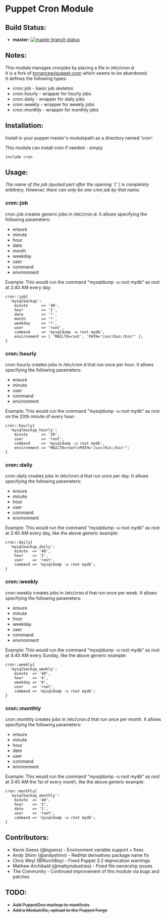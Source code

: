# Puppet Cron Module

## Build Status:

  * **master:** [![master branch status](https://secure.travis-ci.org/roman-mueller/puppet-cron.png?branch=master)](http://travis-ci.org/roman-mueller/puppet-cron)

## Notes:

This module manages cronjobs by placing a file in /etc/cron.d.  
It is a fork of [torrancew/puppet-cron](https://github.com/torrancew/puppet-cron) which seems to be abandoned.  
It defines the following types:

  * cron::job     - basic job skeleton
  * cron::hourly  - wrapper for hourly jobs
  * cron::daily   - wrapper for daily jobs
  * cron::weekly  - wrapper for weekly jobs
  * cron::monthly - wrapper for monthly jobs

## Installation:

Install in your puppet master's modulepath as a directory named 'cron'.

This module can install cron if needed - simply

    include cron

## Usage:

*The name of the job (quoted part after the opening '{' ) is completely arbitrary. However, there can only be one cron job by that name.*

### cron::job

cron::job creates generic jobs in /etc/cron.d.
It allows specifying the following parameters:

  * ensure
  * minute
  * hour
  * date
  * month
  * weekday
  * user
  * command
  * environment

Example:
  This would run the command "mysqldump -u root mydb" as root at 2:40 AM every day:

    cron::job{
      'mysqlbackup':
        minute      => '40',
        hour        => '2',
        date        => '*',
        month       => '*',
        weekday     => '*',
        user        => 'root',
        command     => 'mysqldump -u root mydb',
        environment => [ 'MAILTO=root', 'PATH="/usr/bin:/bin"' ];
    }

### cron::hourly

cron::hourly creates jobs in /etc/cron.d that run once per hour.
It allows specifying the following parameters:

  * ensure
  * minute
  * user
  * command
  * environment

Example:
  This would run the command "mysqldump -u root mydb" as root on the 20th minute of every hour:

    cron::hourly{
      'mysqlbackup_hourly':
        minute      => '20',
        user        => 'root',
        command     => 'mysqldump -u root mydb',
        environment => "MAILTO=root\nPATH='/usr/bin:/bin'";
    }

### cron::daily

cron::daily creates jobs in /etc/cron.d that run once per day.
It allows specifying the following parameters:

  * ensure
  * minute
  * hour
  * user
  * command
  * environment

Example:
  This would run the command "mysqldump -u root mydb" as root at 2:40 AM every day, like the above generic example:

    cron::daily{
      'mysqlbackup_daily':
        minute  => '40',
        hour    => '2',
        user    => 'root',
        command => 'mysqldump -u root mydb';
    }

### cron::weekly

cron::weekly creates jobs in /etc/cron.d that run once per week.
It allows specifying the following parameters:

  * ensure
  * minute
  * hour
  * weekday
  * user
  * command
  * environment

Example:
  This would run the command "mysqldump -u root mydb" as root at 4:40 AM every Sunday, like the above generic example:

    cron::weekly{
      'mysqlbackup_weekly':
        minute  => '40',
        hour    => '4',
        weekday => '0',
        user    => 'root',
        command => 'mysqldump -u root mydb';
    }

### cron::monthly

cron::monthly creates jobs in /etc/cron.d that run once per month.
It allows specifying the following parameters:

  * ensure
  * minute
  * hour
  * date
  * user
  * command
  * environment

Example:
  This would run the command "mysqldump -u root mydb" as root at 3:40 AM the 1st of every month, like the above generic example:

    cron::monthly{
      'mysqlbackup_monthly':
        minute  => '40',
        hour    => '3',
        date    => '1',
        user    => 'root',
        command => 'mysqldump -u root mydb';
    }

## Contributors:

  * Kevin Goess (@kgoess)               - Environment variable support + fixes
  * Andy Shinn (@andyshinn)             - RedHat derivatives package name fix 
  * Chris Weyl (@RsrchBoy)              - Fixed Puppet 3.2 deprecation warnings
  * Mathew Archibald (@mattyindustries) - Fixed file ownership issues
  * The Community                       - Continued improvement of this module via bugs and patches


## TODO:

  * <del>Add PuppetDoc markup to manifests</del>
  * <del>Add a Modulefile, upload to the Puppet Forge</del>

